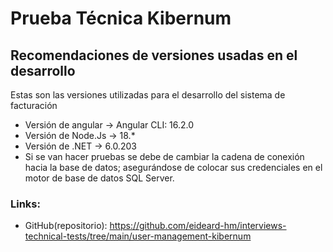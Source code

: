 # Prueba Técnica Kibernum

## Recomendaciones de versiones usadas en el desarrollo

Estas son las versiones utilizadas para el desarrollo del sistema de facturación

- Versión de angular -> Angular CLI: 16.2.0
- Versión de Node.Js -> 18.\*
- Versión de .NET -> 6.0.203
- Si se van hacer pruebas se debe de cambiar la cadena de conexión hacia la base de datos; asegurándose de colocar sus credenciales en el motor de base de datos SQL Server.

### Links:

- GitHub(repositorio): https://github.com/eideard-hm/interviews-technical-tests/tree/main/user-management-kibernum
